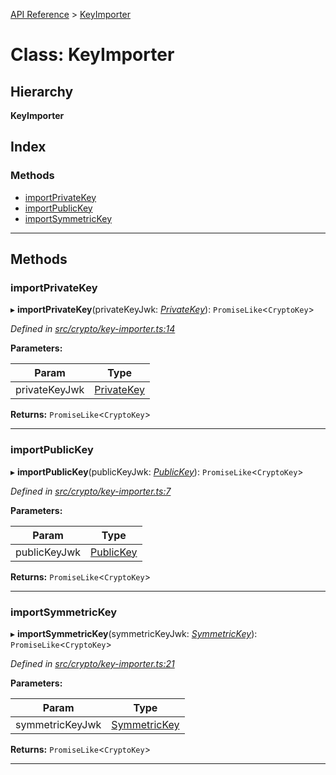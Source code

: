 [API Reference](../README.md) > [KeyImporter](../classes/keyimporter.md)

# Class: KeyImporter

## Hierarchy

**KeyImporter**

## Index

### Methods

* [importPrivateKey](keyimporter.md#importprivatekey)
* [importPublicKey](keyimporter.md#importpublickey)
* [importSymmetricKey](keyimporter.md#importsymmetrickey)

---

## Methods

<a id="importprivatekey"></a>

###  importPrivateKey

▸ **importPrivateKey**(privateKeyJwk: *[PrivateKey](../interfaces/privatekey.md)*): `PromiseLike`<`CryptoKey`>

*Defined in [src/crypto/key-importer.ts:14](https://github.com/repux/repux-lib/blob/7e923cd/src/crypto/key-importer.ts#L14)*

**Parameters:**

| Param | Type |
| ------ | ------ |
| privateKeyJwk | [PrivateKey](../interfaces/privatekey.md) |

**Returns:** `PromiseLike`<`CryptoKey`>

___
<a id="importpublickey"></a>

###  importPublicKey

▸ **importPublicKey**(publicKeyJwk: *[PublicKey](../interfaces/publickey.md)*): `PromiseLike`<`CryptoKey`>

*Defined in [src/crypto/key-importer.ts:7](https://github.com/repux/repux-lib/blob/7e923cd/src/crypto/key-importer.ts#L7)*

**Parameters:**

| Param | Type |
| ------ | ------ |
| publicKeyJwk | [PublicKey](../interfaces/publickey.md) |

**Returns:** `PromiseLike`<`CryptoKey`>

___
<a id="importsymmetrickey"></a>

###  importSymmetricKey

▸ **importSymmetricKey**(symmetricKeyJwk: *[SymmetricKey](../interfaces/symmetrickey.md)*): `PromiseLike`<`CryptoKey`>

*Defined in [src/crypto/key-importer.ts:21](https://github.com/repux/repux-lib/blob/7e923cd/src/crypto/key-importer.ts#L21)*

**Parameters:**

| Param | Type |
| ------ | ------ |
| symmetricKeyJwk | [SymmetricKey](../interfaces/symmetrickey.md) |

**Returns:** `PromiseLike`<`CryptoKey`>

___

